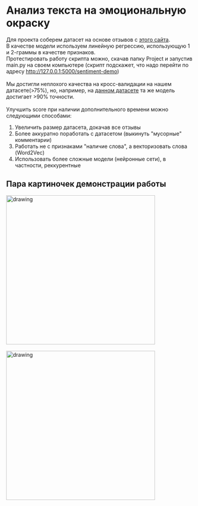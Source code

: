 # Анализ текста на эмоциональную окраску
Для проекта соберем датасет на основе отзывов с [этого сайта](https://vseotzyvy.ru). \
В качестве модели используем линейную регрессию, использующую 1 и 2-граммы в качестве признаков. \
Протестировать работу скрипта можно, скачав папку Project и запустив main.py на своем компьютере (скрипт подскажет, что надо перейти по адресу http://127.0.0.1:5000/sentiment-demo) \
\
Мы достигли неплохого качества на кросс-валидации на нашем датасете(>75%), но, например, на [данном датасете](https://github.com/sismetanin/rureviews) та же модель достигает >90% точности. \
\
Улучшить score при наличии дополнительного времени можно следующими способами:
1) Увеличить размер датасета, докачав все отзывы
2) Более аккуратно поработать с датасетом (выкинуть "мусорные" комментарии)
3) Работать не с признаками "наличие слова", а векторизовать слова (Word2Vec)
4) Использовать более сложные модели (нейронные сети), в частности, реккурентные
## Пара картиночек демонстрации работы
<img src="https://user-images.githubusercontent.com/102612981/160663439-b1326638-39a5-4bf0-88d7-2e78344a2e7d.png" alt="drawing" width="400"/>\
\
<img src="https://user-images.githubusercontent.com/102612981/160663790-e1dc57a0-5d1a-4253-9c2c-5c8ba56a0913.png" alt="drawing" width="400"/>
